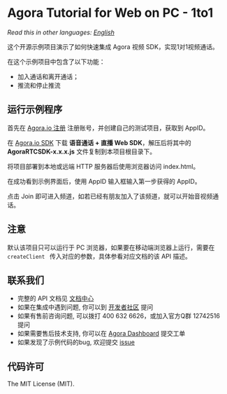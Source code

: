 # Agora Tutorial for Web on PC - 1to1

*Read this in other languages: [English](README.en.md)*

这个开源示例项目演示了如何快速集成 Agora 视频 SDK，实现1对1视频通话。

在这个示例项目中包含了以下功能：

- 加入通话和离开通话；
- 推流和停止推流

## 运行示例程序
首先在 [Agora.io 注册](https://dashboard.agora.io/cn/signup/) 注册账号，并创建自己的测试项目，获取到 AppID。

在 [Agora.io SDK](https://www.agora.io/cn/download/) 下载 **语音通话 + 直播 Web SDK**，解压后将其中的 **AgoraRTCSDK-x.x.x.js** 文件复制到本项目根目录下。

将项目部署到本地或远端 HTTP 服务器后使用浏览器访问 index.html。

在成功看到示例界面后，使用 AppID 输入框输入第一步获得的 AppID。

点击 Join 即可进入频道，如若已经有朋友加入了该频道，就可以开始音视频通话。

## 注意
默认该项目只可以运行于 PC 浏览器，如果要在移动端浏览器上运行，需要在 `createClient ` 传入对应的参数，具体参看对应文档的该 API 描述。

## 联系我们

- 完整的 API 文档见 [文档中心](https://docs.agora.io/cn/)
- 如果在集成中遇到问题, 你可以到 [开发者社区](https://dev.agora.io/cn/) 提问
- 如果有售前咨询问题, 可以拨打 400 632 6626，或加入官方Q群 12742516 提问
- 如果需要售后技术支持, 你可以在 [Agora Dashboard](https://dashboard.agora.io) 提交工单
- 如果发现了示例代码的bug, 欢迎提交 [issue](https://github.com/AgoraIO/Agora-Web-Tutorial-1to1/issues)

## 代码许可

The MIT License (MIT).
